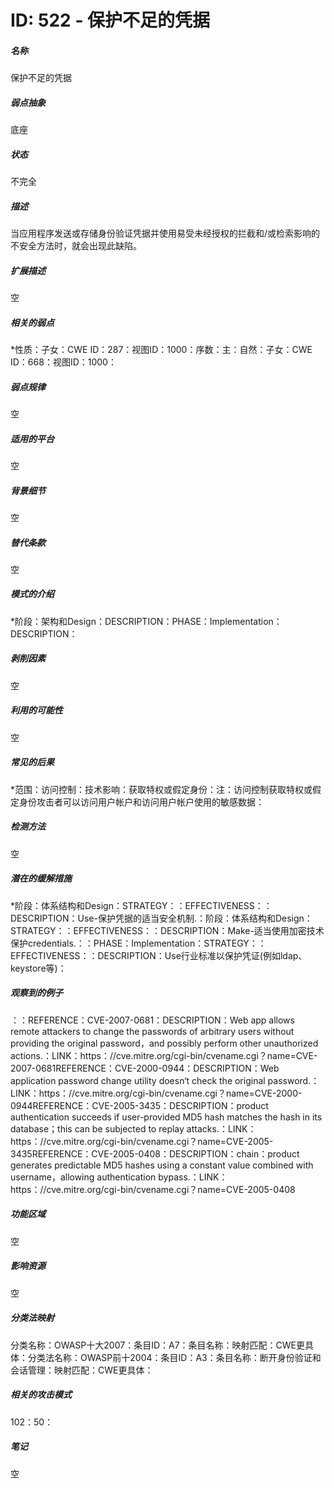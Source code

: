 # ID: 522 - 保护不足的凭据
<h5>名称</h5>保护不足的凭据
<h5>弱点抽象</h5>底座
<h5>状态</h5>不完全
<h5>描述</h5>当应用程序发送或存储身份验证凭据并使用易受未经授权的拦截和/或检索影响的不安全方法时，就会出现此缺陷。
<h5>扩展描述</h5>空
<h5>相关的弱点</h5>*性质：子女：CWE ID：287：视图ID：1000：序数：主：自然：子女：CWE ID：668：视图ID：1000：
<h5>弱点规律</h5>空
<h5>适用的平台</h5>空
<h5>背景细节</h5>空
<h5>替代条款</h5>空
<h5>模式的介绍</h5>*阶段：架构和Design：DESCRIPTION：PHASE：Implementation：DESCRIPTION：
<h5>剥削因素</h5>空
<h5>利用的可能性</h5>空
<h5>常见的后果</h5>*范围：访问控制：技术影响：获取特权或假定身份：注：访问控制获取特权或假定身份攻击者可以访问用户帐户和访问用户帐户使用的敏感数据：
<h5>检测方法</h5>空
<h5>潜在的缓解措施</h5>*阶段：体系结构和Design：STRATEGY：：EFFECTIVENESS：：DESCRIPTION：Use-保护凭据的适当安全机制.：阶段：体系结构和Design：STRATEGY：：EFFECTIVENESS：：DESCRIPTION：Make-适当使用加密技术保护credentials.：：PHASE：Implementation：STRATEGY：：EFFECTIVENESS：：DESCRIPTION：Use行业标准以保护凭证(例如ldap、keystore等)：
<h5>观察到的例子</h5>：：REFERENCE：CVE-2007-0681：DESCRIPTION：Web app allows remote attackers to change the passwords of arbitrary users without providing the original password，and possibly perform other unauthorized actions.：LINK：https：//cve.mitre.org/cgi-bin/cvename.cgi？name=CVE-2007-0681REFERENCE：CVE-2000-0944：DESCRIPTION：Web application password change utility doesn‘t check the original password.：LINK：https：//cve.mitre.org/cgi-bin/cvename.cgi？name=CVE-2000-0944REFERENCE：CVE-2005-3435：DESCRIPTION：product authentication succeeds if user-provided MD5 hash matches the hash in its database；this can be subjected to replay attacks.：LINK：https：//cve.mitre.org/cgi-bin/cvename.cgi？name=CVE-2005-3435REFERENCE：CVE-2005-0408：DESCRIPTION：chain：product generates predictable MD5 hashes using a constant value combined with username，allowing authentication bypass.：LINK：https：//cve.mitre.org/cgi-bin/cvename.cgi？name=CVE-2005-0408
<h5>功能区域</h5>空
<h5>影响资源</h5>空
<h5>分类法映射</h5>分类名称：OWASP十大2007：条目ID：A7：条目名称：映射匹配：CWE更具体：分类法名称：OWASP前十2004：条目ID：A3：条目名称：断开身份验证和会话管理：映射匹配：CWE更具体：
<h5>相关的攻击模式</h5>102：50：
<h5>笔记</h5>空

